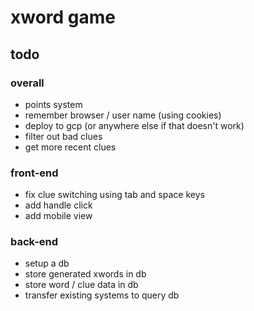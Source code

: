 # xword game

## todo

### overall

- points system
- remember browser / user name (using cookies)
- deploy to gcp (or anywhere else if that doesn't work)
- filter out bad clues
- get more recent clues

### front-end

- fix clue switching using tab and space keys
- add handle click
- add mobile view

### back-end

- setup a db
- store generated xwords in db
- store word / clue data in db
- transfer existing systems to query db
